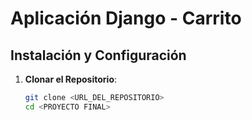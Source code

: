 # Aplicación Django - Carrito

## Instalación y Configuración

1. **Clonar el Repositorio**:

   ```bash
   git clone <URL_DEL_REPOSITORIO>
   cd <PROYECTO FINAL>
